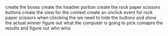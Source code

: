 create the boxes 
create the headrer portion 
create the rock paper scissors buttons 
create the view for the context 
create an onclick event for rock paper scissors
when cliscking the we need to hide the buttons and show the actual winner 
figure out what the computer is going to pick 
comapre the results and figure out who wins

